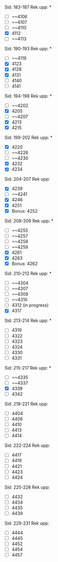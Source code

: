 Sid: 183-187
Rek upp: *
- [ ] ~~4106
- [ ] ~~4107
- [ ] ~~4110
- [x] 4112
- [ ] ~~4113
 
Sid: 190-193
Rek upp: *
- [ ] ~~4119
- [x] 4123
- [x] 4128
- [x] 4131
- [ ] 4140
- [ ] 4141

Sid: 194-198
Rek upp: *
- [ ] ~~4202
- [x] 4205
- [ ] ~~4207
- [x] 4213
- [x] 4215

Sid: 199-202
Rek upp: *
- [x] 4220
- [ ] ~~4226
- [ ] ~~4230
- [x] 4232
- [x] 4234

Sid: 204-207
Rek upp:
- [x] 4239
- [ ] ~~4241
- [x] 4246
- [x] 4251
- [x] Bonus: 4252

Sid: 208-209
Rek upp: *
- [ ] ~~4255
- [ ] ~~4257
- [ ] ~~4258
- [ ] ~~4259
- [x] 4261
- [x] 4263
- [x] Bonus: 4262

Sid: 210-212
Rek upp: *
- [ ] ~~4304
- [ ] ~~4307
- [ ] ~~4308
- [ ] ~~4310
- [ ] 4312 (in progress)
- [x] 4317

Sid: 213-214
Rek upp: *
- [ ] 4319
- [ ] 4322
- [ ] 4323
- [ ] 4324
- [ ] 4330
- [ ] 4331

Sid: 215-217
Rek upp: *
- [ ] ~~4335
- [ ] ~~4337
- [x] 4339
- [ ] 4342

Sid: 218-221
Rek upp:
- [ ] 4404
- [ ] 4406
- [ ] 4410
- [ ] 4413
- [ ] 4414

Sid: 222-224
Rek upp:
- [ ] 4417
- [ ] 4419
- [ ] 4421
- [ ] 4423
- [ ] 4424

Sid: 225-228
Rek upp:
- [ ] 4432
- [ ] 4434
- [ ] 4435
- [ ] 4439

Sid: 229-231
Rek upp:
- [ ] 4444
- [ ] 4445
- [ ] 4452
- [ ] 4454
- [ ] 4457
